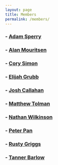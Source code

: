 ```yaml
---
layout: page
title: Members
permalink: /members/
---
```

### - [Adam Sperry](../Adam)
### - [Alan Mouritsen](../Alan)
### - [Cory Simon](../Cory)
### - [Elijah Grubb](../Elijah)
### - [Josh Callahan](../Josh)
### - [Matthew Tolman](../Matthew)
### - [Nathan Wilkinson](../Nathan)
### - [Peter Pan](../Peter)
### - [Rusty Griggs](../Rusty)
### - [Tanner Barlow](../Tanner)
